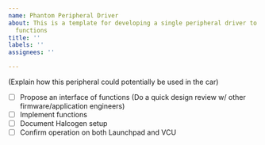 ```yaml
---
name: Phantom Peripheral Driver
about: This is a template for developing a single peripheral driver to wrap halcogen
  functions
title: ''
labels: ''
assignees: ''

---
```


(Explain how this peripheral could potentially be used in the car)

- [ ] Propose an interface of functions (Do a quick design review w/ other firmware/application engineers)
- [ ] Implement functions
- [ ] Document Halcogen setup
- [ ] Confirm operation on both Launchpad and VCU
